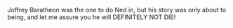 Joffrey Baratheon was the one to do Ned in, but his story was only about to being, and let me assure you he will DEFINITELY NOT DIE!
